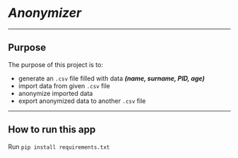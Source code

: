 # *Anonymizer*

***

## Purpose
The purpose of this project is to:
* generate an ```.csv``` file filled with data ***(name, surname, PID, age)***
* import data from given ```.csv``` file
* anonymize imported data
* export anonymized data to another ```.csv``` file 

***
    
## How to run this app
Run ```pip install requirements.txt```
